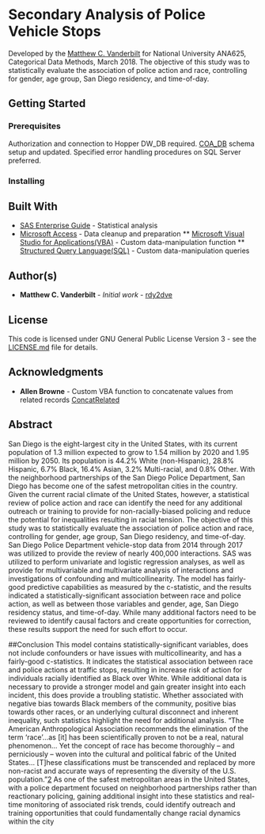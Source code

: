 # Secondary Analysis of Police Vehicle Stops
Developed by the [Matthew C. Vanderbilt](https://github.com/rdy2dve) for National University ANA625, Categorical Data Methods, March 2018.  The objective of this study was to statistically evaluate the association of police action and race, controlling for gender, age group, San Diego residency, and time-of-day.

## Getting Started
### Prerequisites
Authorization and connection to Hopper DW_DB required.
[COA_DB](https://github.com/UCSDMed/dw_db-coa_db) schema setup and updated.
Specified error handling procedures on SQL Server preferred.

### Installing
## Built With
* [SAS Enterprise Guide](https://www.sas.com/en_us/software/enterprise-guide.html) - Statistical analysis
* [Microsoft Access](https://products.office.com/en-us/access) - Data cleanup and preparation
** [Microsoft Visual Studio for Applications(VBA)](https://docs.microsoft.com/en-us/office/vba/api/overview/) - Custom data-manipulation function
** [Structured Query Language(SQL)](https://docs.microsoft.com/en-us/office/client-developer/access/desktop-database-reference/microsoft-access-sql-reference) - Custom data-manipulation queries

## Author(s)
* **Matthew C. Vanderbilt** - *Initial work* - [rdy2dve](https://github.com/rdy2dve)

## License
This code is licensed under GNU General Public License Version 3 - see the [LICENSE.md](LICENSE.md) file for details.

## Acknowledgments
* **Allen Browne** - Custom VBA function to concatenate values from related records [ConcatRelated](http://allenbrowne.com/func-concat.html)

## Abstract
San Diego is the eight-largest city in the United States, with its current population of 1.3 million expected to grow to 1.54 million by 2020 and 1.95 million by 2050. Its population is 44.2% White (non-Hispanic), 28.8% Hispanic, 6.7% Black, 16.4% Asian, 3.2% Multi-racial, and 0.8% Other. With the neighborhood partnerships of the San Diego Police Department, San Diego has become one of the safest metropolitan cities in the country. Given the current racial climate of the United States, however, a statistical review of police action and race can identify the need for any additional outreach or training to provide for non-racially-biased policing and reduce the potential for inequalities resulting in racial tension. The objective of this study was to statistically evaluate the association of police action and race, controlling for gender, age group, San Diego residency, and time-of-day. San Diego Police Department vehicle-stop data from 2014 through 2017 was utilized to provide the review of nearly 400,000 interactions. SAS was utilized to perform univariate and logistic regression analyses, as well as provide for multivariable and multivariate analysis of interactions and investigations of confounding and multicollinearity. The model has fairly-good predictive capabilities as measured by the c-statistic, and the results indicated a statistically-significant association between race and police action, as well as between those variables and gender, age, San Diego residency status, and time-of-day. While many additional factors need to be reviewed to identify causal factors and create opportunities for correction, these results support the need for such effort to occur.


##Conclusion
This model contains statistically-significant variables, does not include confounders or have issues with multicollinearity, and has a fairly-good c-statistics. It indicates the statistical association between race and police actions at traffic stops, resulting in increase risk of action for individuals racially identified as Black over White. While additional data is necessary to provide a stronger model and gain greater insight into each incident, this does provide a troubling statistic. Whether associated with negative bias towards Black members of the community, positive bias towards other races, or an underlying cultural disconnect and inherent inequality, such statistics highlight the need for additional analysis. “The American Anthropological Association recommends the elimination of the term ‘race’…as [it] has been scientifically proven to not be a real, natural phenomenon… Yet the concept of race has become thoroughly – and perniciously – woven into the cultural and political fabric of the United States… [T]hese classifications must be transcended and replaced by more non-racist and accurate ways of representing the diversity of the U.S. population.”[2](https://statisticalatlas.com/place/California/San-Diego/Race-and-Ethnicity) As one of the safest metropolitan areas in the United States, with a police department focused on neighborhood partnerships rather than reactionary policing, gaining additional insight into these statistics and real-time monitoring of associated risk trends, could identify outreach and training opportunities that could fundamentally change racial dynamics within the city